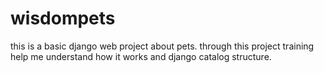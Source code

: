 # wisdompets
this is a basic django web project about pets.
through this project training help me understand how it works and django catalog structure.
